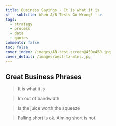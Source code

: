 ```yaml
---
title: Business Sayings - It is what it is
<!-- subtitle: When A/B Tests Go Wrong! -->
tags:
  - strategy
  - process
  - data
  - quotes
comments: false
toc: false
cover_index: /images/AB-test-screen@450x450.jpg
cover_detail: /images/west-tx-mtns.jpg
---
```


## Great Business Phrases

<!-- <style> p {margin: 0 0 1em 0} </style> -->

> It is what it is

> Im out of bandwidth

> Is the juice worth the squeeze

> Falling short is ok. Aiming short is not.

